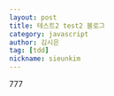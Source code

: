 ```yaml
---
layout: post
title: 테스트2 test2 블로그
category: javascript
author: 김시은
tag: [tdd]
nickname: sieunkim
---
```


777
